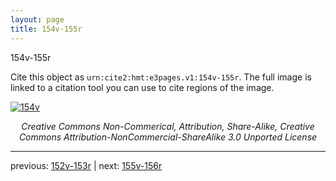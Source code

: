 ```yaml
---
layout: page
title: 154v-155r
---
```


154v-155r

Cite this object as `urn:cite2:hmt:e3pages.v1:154v-155r`.  The full image is linked to a citation tool you can use to cite regions of the image.

[![154v](http://www.homermultitext.org/iipsrv?IIIF=/project/homer/pyramidal/deepzoom/hmt/e3bifolio/v1/null.tif/full/800,/0/default.jpg)](http://www.homermultitext.org/ict2/?urn=urn:cite2:hmt:e3bifolio.v1:null) 

<p style="text-align: center; font-style: italic;">Creative Commons Non-Commerical, Attribution, Share-Alike, Creative Commons Attribution-NonCommercial-ShareAlike 3.0 Unported License</p>

---

previous: [152v-153r](../152v-153r/) | next: [155v-156r](../155v-156r/)